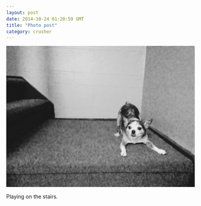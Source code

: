 ```yaml
---
layout: post
date: 2014-10-24 01:20:59 GMT
title: "Photo post"
category: crusher
---
```

![travisj](/images/1e69dabe9663703cc75eda9df92d0d30cce293678e050f54c264e6b8c4b7bdf5.jpg)

Playing on the stairs.
